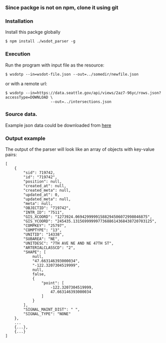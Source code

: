 ### Since packge is not on npm, clone it using git

### Installation

Install this packge globally
```
$ npm install ./wsdot_parser -g
```

### Execution

Run the program with input file as the resource:
```
$ wsdotp --in=wsdot-file.json --out=../somedir/newfile.json
```

or with a remote url:
```
$ wsdotp --in=https://data.seattle.gov/api/views/2az7-96yc/rows.json?accessType=DOWNLOAD \
                    --out=../intersections.json
```
### Source data.
Example json data could be downloaded from [here](http://catalog.data.gov/dataset/intersections)

### Output example
The output of the parser will look like an array of objects with key-value pairs:
```
[
    {
        "sid": 719742,
        "id": "719742",
        "position": null,
        "created_at": null,
        "created_meta": null,
        "updated_at": 0,
        "updated_meta": null,
        "meta": null,
        "OBJECTID": "719742",
        "INTR_ID": "7511",
        "GIS_XCOORD": "1273924.06942999991588294506072998046875",
        "GIS_YCOORD": "245435.13156999999773688614368438720703125",
        "COMPKEY": "25797",
        "COMPTYPE": "13",
        "UNITID": "14338",
        "SUBAREA": "NE",
        "UNITDESC": "7TH AVE NE AND NE 47TH ST",
        "ARTERIALCLASSCD": "2",
        "SHAPE": [
            null,
            "47.663146393000034",
            "-122.3207304519999",
            null,
            false,
            {
                "point": [
                    -122.3207304519999,
                    47.663146393000034
                ]
            }
        ],
        "SIGNAL_MAINT_DIST": " ",
        "SIGNAL_TYPE": "NONE"
    },
    ...
    {...},
    {...}
]
```
